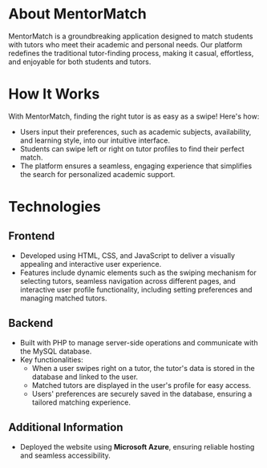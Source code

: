 # About MentorMatch
MentorMatch is a groundbreaking application designed to match students with tutors who meet their academic and personal needs. Our platform redefines the traditional tutor-finding process, making it casual, effortless, and enjoyable for both students and tutors.

# How It Works
With MentorMatch, finding the right tutor is as easy as a swipe! Here's how:
* Users input their preferences, such as academic subjects, availability, and learning style, into our intuitive interface.
* Students can swipe left or right on tutor profiles to find their perfect match.
* The platform ensures a seamless, engaging experience that simplifies the search for personalized academic support.

# Technologies
## Frontend
* Developed using HTML, CSS, and JavaScript to deliver a visually appealing and interactive user experience.
* Features include dynamic elements such as the swiping mechanism for selecting tutors, seamless navigation across different pages, and interactive user profile functionality, including setting preferences and managing matched tutors.

## Backend
* Built with PHP to manage server-side operations and communicate with the MySQL database.
* Key functionalities:
  * When a user swipes right on a tutor, the tutor's data is stored in the database and linked to the user.
  * Matched tutors are displayed in the user's profile for easy access.
  * Users' preferences are securely saved in the database, ensuring a tailored matching experience.

## Additional Information
* Deployed the website using **Microsoft Azure**, ensuring reliable hosting and seamless accessibility.
